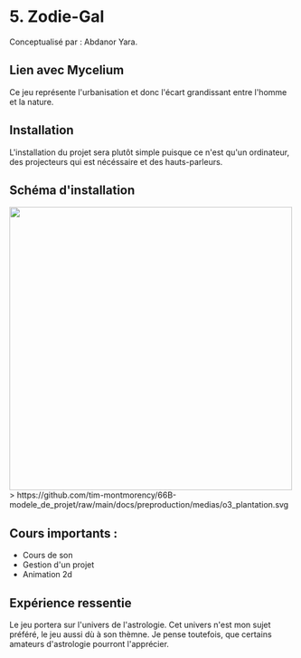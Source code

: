 # 5. Zodie-Gal
Conceptualisé par :
Abdanor Yara.

## Lien avec Mycelium 

Ce jeu représente l'urbanisation et donc l'écart grandissant entre l'homme et la nature.

## Installation

L'installation du projet sera plutôt simple puisque ce n'est qu'un ordinateur, des projecteurs qui est nécéssaire et des hauts-parleurs.

## Schéma d'installation

<img src="https://github.com/tim-montmorency/66B-modele_de_projet/raw/main/docs/preproduction/medias/o3_plantation.svg" width="500">
> https://github.com/tim-montmorency/66B-modele_de_projet/raw/main/docs/preproduction/medias/o3_plantation.svg

## Cours importants :
* Cours de son
* Gestion d'un projet
* Animation 2d

## Expérience ressentie

Le jeu portera sur l'univers de l'astrologie. Cet univers n'est mon sujet préféré, le jeu aussi dù à son thèmne. Je pense toutefois, que certains amateurs d'astrologie pourront l'apprécier.

